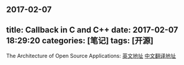 2017-02-07
---
title: Callback in C and C++
date: 2017-02-07 18:29:20
categories: [笔记]
tags: [开源]
---

The Architecture of Open Source Applications: [英文地址](http://aosabook.org/en/index.html)
[中文翻译地址](http://www.ituring.com.cn/book/1143)